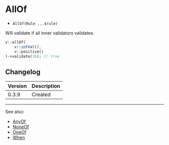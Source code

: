 # AllOf

- `AllOf(Rule ...$rule)`

Will validate if all inner validators validates.

```php
v::allOf(
    v::intVal(),
    v::positive()
)->validate(15); // true
```

## Changelog

Version | Description
--------|-------------
  0.3.9 | Created

***
See also:

- [AnyOf](AnyOf.md)
- [NoneOf](NoneOf.md)
- [OneOf](OneOf.md)
- [When](When.md)
